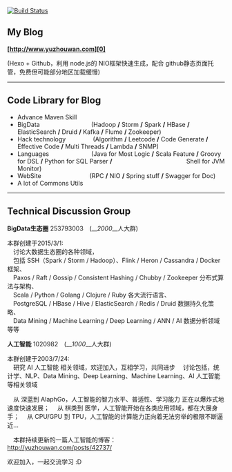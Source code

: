 [![Build Status](https://travis-ci.org/asdf2014/yuzhouwan.svg?branch=master)](https://travis-ci.org/asdf2014/yuzhouwan)

## My Blog
__[http://www.yuzhouwan.com][0]__

(Hexo + Github，利用 node.js的 NIO框架快速生成，配合 github静态页面托管，免费但可能部分地区加载缓慢)

---------------

## Code Library for Blog

- Advance Maven Skill
- BigData&ensp;&ensp;&ensp;&ensp;&ensp;&ensp;&ensp;&ensp;&ensp;&ensp;&ensp;&ensp;&ensp;&ensp;&ensp;&ensp;&ensp;(Hadoop **/** Storm **/** Spark **/** HBase **/** ElasticSearch **/** Druid **/** Kafka **/** Flume **/** Zookeeper)
- Hack technology&ensp;&ensp;&ensp;&ensp;&ensp;&ensp;&ensp;&ensp;&ensp;(Algorithm **/** Leetcode **/** Code Generate **/** Effective Code **/** Multi Threads **/** Lambda **/** SNMP)
- Languages&ensp;&ensp;&ensp;&ensp;&ensp;&ensp;&ensp;&ensp;&ensp;&ensp;&ensp;&ensp;&ensp;&ensp;(Java for Most Logic **/** Scala Feature **/** Groovy for DSL **/** Python for SQL Parser **/** 
&ensp;&ensp;&ensp;&ensp;&ensp;&ensp;&ensp;&ensp;&ensp;&ensp;&ensp;&ensp;&ensp;&ensp;&ensp;&ensp;&ensp;&ensp;&ensp;&ensp;&ensp;&ensp;&ensp;&ensp;Shell for JVM Monitor)
- WebSite&ensp;&ensp;&ensp;&ensp;&ensp;&ensp;&ensp;&ensp;&ensp;&ensp;&ensp;&ensp;&ensp;&ensp;&ensp;&ensp;(RPC **/** NIO **/** Spring stuff **/** Swagger for Doc)
- A lot of Commons Utils

[0]:http://www.yuzhouwan.com

---------------

## Technical Discussion Group

**BigData生态圈** 253793003&ensp;&ensp;(__*2000*__人大群)

本群创建于2015/3/1:<br/>
&ensp;&ensp;讨论大数据生态圈的各种领域，<br/>
&ensp;&ensp;包括 SSH（Spark / Storm / Hadoop）、Flink / Heron / Cassandra / Docker 框架、<br/>
&ensp;&ensp;Paxos / Raft / Gossip / Consistent Hashing / Chubby / Zookeeper 分布式算法与架构、<br/>
&ensp;&ensp;Scala / Python / Golang / Clojure / Ruby 各大流行语言、<br/>
&ensp;&ensp;PostgreSQL / HBase / Hive / ElasticSearch / Redis / Druid 数据持久化策略、<br/>
&ensp;&ensp;Data Mining / Machine Learning / Deep Learning / ANN / AI 数据分析领域 等等

**人工智能** 1020982&ensp;&ensp;(__*1000*__人大群)

本群创建于2003/7/24:  
&ensp;&ensp;研究 AI 人工智能 相关领域，欢迎加入，互相学习，共同进步
&ensp;&ensp;讨论包括，统计学、NLP、Data Mining、Deep Learning、Machine Learning、AI 人工智能 等相关领域

&ensp;&ensp;从 深蓝到 AlaphGo，人工智能的智力水平、普适性、学习能力 正在以爆炸式地速度快速发展；
&ensp;&ensp;从 棋类到 医学，人工智能开始在各类应用领域，都在大展身手；
&ensp;&ensp;从 CPU/GPU 到 TPU，人工智能的计算能力正向着无法穷举的极限不断逼近…

&ensp;&ensp;本群持续更新的一篇人工智能的博客：
&ensp;&ensp;http://yuzhouwan.com/posts/42737/ 

欢迎加入，一起交流学习 :D 
